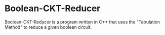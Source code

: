# Boolean-CKT-Reducer
Boolean-CKT-Reducer is a program written in C++ that uses the "Tabulation Method" to reduce a given boolean circuit.
